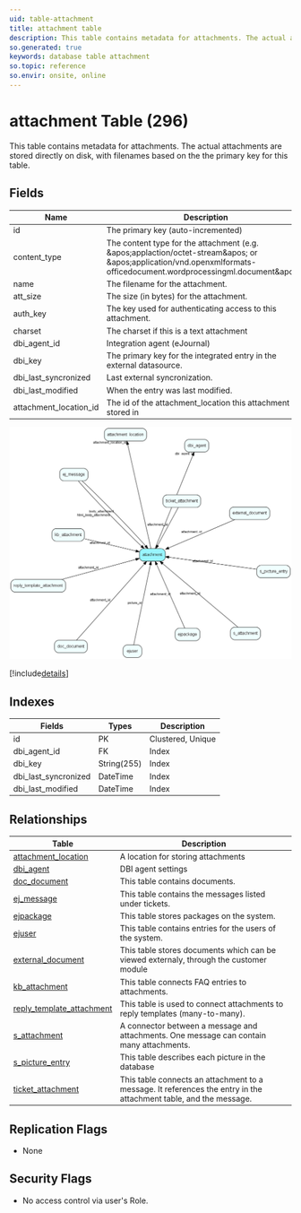```yaml
---
uid: table-attachment
title: attachment table
description: This table contains metadata for attachments. The actual attachments are stored directly on disk, with filenames based on the the primary key for this table.
so.generated: true
keywords: database table attachment
so.topic: reference
so.envir: onsite, online
---
```


# attachment Table (296)

This table contains metadata for attachments. The actual attachments are stored directly on disk, with filenames based on the the primary key for this table.

## Fields

| Name | Description | Type | Null |
|------|-------------|------|:----:|
|id|The primary key (auto-incremented)|PK| |
|content\_type|The content type for the attachment (e.g. &amp;apos;applaction/octet-stream&amp;apos; or &amp;apos;application/vnd.openxmlformats-officedocument.wordprocessingml.document&amp;apos;).|String(255)|&#x25CF;|
|name|The filename for the attachment.|String(255)|&#x25CF;|
|att\_size|The size (in bytes) for the attachment.|Int|&#x25CF;|
|auth\_key|The key used for authenticating access to this attachment.|String(255)|&#x25CF;|
|charset|The charset if this is a text attachment|String(255)|&#x25CF;|
|dbi\_agent\_id|Integration agent (eJournal)|FK [dbi_agent](dbi-agent.md)| |
|dbi\_key|The primary key for the integrated entry in the external datasource.|String(255)| |
|dbi\_last\_syncronized|Last external syncronization.|DateTime| |
|dbi\_last\_modified|When the entry was last modified.|DateTime| |
|attachment\_location\_id|The id of the attachment_location this attachment is stored in|FK [attachment_location](attachment-location.md)|&#x25CF;|


![attachment table relationship diagram](./media/attachment.png)

[!include[details](./includes/attachment.md)]

## Indexes

| Fields | Types | Description |
|--------|-------|-------------|
|id |PK |Clustered, Unique |
|dbi\_agent\_id |FK |Index |
|dbi\_key |String(255) |Index |
|dbi\_last\_syncronized |DateTime |Index |
|dbi\_last\_modified |DateTime |Index |

## Relationships

| Table|  Description |
|------|-------------|
|[attachment\_location](attachment-location.md)  |A location for storing attachments |
|[dbi\_agent](dbi-agent.md)  |DBI agent settings |
|[doc\_document](doc-document.md)  |This table contains documents. |
|[ej\_message](ej-message.md)  |This table contains the messages listed under tickets. |
|[ejpackage](ejpackage.md)  |This table stores packages on the system. |
|[ejuser](ejuser.md)  |This table contains entries for the users of the system. |
|[external\_document](external-document.md)  |This table stores documents which can be viewed externaly, through the customer module |
|[kb\_attachment](kb-attachment.md)  |This table connects FAQ entries to attachments. |
|[reply\_template\_attachment](reply-template-attachment.md)  |This table is used to connect attachments to reply templates (many-to-many). |
|[s\_attachment](s-attachment.md)  |A connector between a message and attachments. One message can contain many attachments. |
|[s\_picture\_entry](s-picture-entry.md)  |This table describes each picture in the database |
|[ticket\_attachment](ticket-attachment.md)  |This table connects an attachment to a message. It references the entry in the attachment table, and the message. |


## Replication Flags

* None

## Security Flags

* No access control via user's Role.

